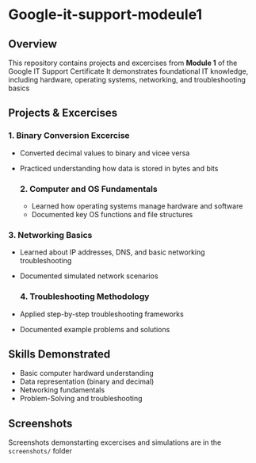 # Google-it-support-modeule1
## Overview
This repository contains projects and excercises from **Module 1** of the Google IT Support Certificate
It demonstrates foundational IT knowledge, including hardware, operating systems, networking, and troubleshooting basics

## Projects & Excercises

### 1. Binary Conversion Excercise
- Converted decimal values to binary and vicee versa
- Practiced understanding how data is stored in bytes and bits

  ### 2. Computer and OS Fundamentals
  - Learned how operating systems manage hardware and software
  - Documented key OS functions and file structures

### 3. Networking Basics
- Learned about IP addresses, DNS, and basic networking troubleshooting
- Documented simulated network scenarios

  ### 4. Troubleshooting Methodology
- Applied step-by-step troubleshooting frameworks
- Documented example problems and solutions

## Skills Demonstrated
- Basic computer hardward understanding
- Data representation (binary and decimal) 
- Networking fundamentals
- Problem-Solving and troubleshooting

 ## Screenshots
 Screenshots demonstarting excercises and simulations are in the `screenshots/` folder 
